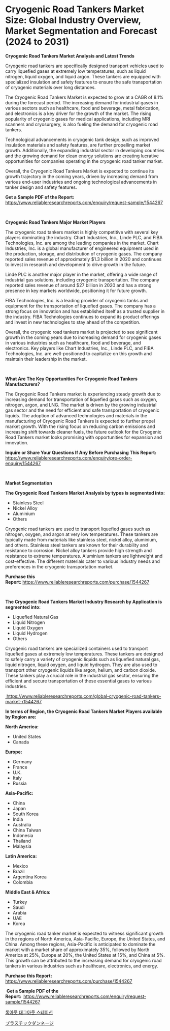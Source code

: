 <p><h1>Cryogenic Road Tankers Market Size: Global Industry Overview, Market Segmentation and Forecast (2024 to 2031)</h1></p><p><strong>Cryogenic Road Tankers Market Analysis and Latest Trends</strong></p>
<p><p>Cryogenic road tankers are specifically designed transport vehicles used to carry liquefied gases at extremely low temperatures, such as liquid nitrogen, liquid oxygen, and liquid argon. These tankers are equipped with specialized insulation and safety features to ensure the safe transportation of cryogenic materials over long distances.</p><p>The Cryogenic Road Tankers Market is expected to grow at a CAGR of 8.1% during the forecast period. The increasing demand for industrial gases in various sectors such as healthcare, food and beverage, metal fabrication, and electronics is a key driver for the growth of the market. The rising popularity of cryogenic gases for medical applications, including MRI scanners and cryosurgery, is also fueling the demand for cryogenic road tankers.</p><p>Technological advancements in cryogenic tank design, such as improved insulation materials and safety features, are further propelling market growth. Additionally, the expanding industrial sector in developing countries and the growing demand for clean energy solutions are creating lucrative opportunities for companies operating in the cryogenic road tanker market.</p><p>Overall, the Cryogenic Road Tankers Market is expected to continue its growth trajectory in the coming years, driven by increasing demand from various end-user industries and ongoing technological advancements in tanker design and safety features.</p></p>
<p><strong>Get a Sample PDF of the Report:&nbsp;</strong> <a href="https://www.reliableresearchreports.com/enquiry/request-sample/1544267">https://www.reliableresearchreports.com/enquiry/request-sample/1544267</a></p>
<p>&nbsp;</p>
<p><strong>Cryogenic Road Tankers Major Market Players</strong></p>
<p><p>The cryogenic road tankers market is highly competitive with several key players dominating the industry. Chart Industries, Inc., Linde PLC, and FIBA Technologies, Inc. are among the leading companies in the market. Chart Industries, Inc. is a global manufacturer of engineered equipment used in the production, storage, and distribution of cryogenic gases. The company reported sales revenue of approximately $1.3 billion in 2020 and continues to invest in research and development to drive growth in the future.</p><p>Linde PLC is another major player in the market, offering a wide range of industrial gas solutions, including cryogenic transportation. The company reported sales revenue of around $27 billion in 2020 and has a strong presence in key markets worldwide, positioning it for future growth.</p><p>FIBA Technologies, Inc. is a leading provider of cryogenic tanks and equipment for the transportation of liquefied gases. The company has a strong focus on innovation and has established itself as a trusted supplier in the industry. FIBA Technologies continues to expand its product offerings and invest in new technologies to stay ahead of the competition.</p><p>Overall, the cryogenic road tankers market is projected to see significant growth in the coming years due to increasing demand for cryogenic gases in various industries such as healthcare, food and beverage, and electronics. Key players like Chart Industries, Inc., Linde PLC, and FIBA Technologies, Inc. are well-positioned to capitalize on this growth and maintain their leadership in the market.</p></p>
<p>&nbsp;</p>
<p><strong>What Are The Key Opportunities For Cryogenic Road Tankers Manufacturers?</strong></p>
<p><p>The Cryogenic Road Tankers market is experiencing steady growth due to increasing demand for transportation of liquefied gases such as oxygen, nitrogen, argon, and LNG. The market is driven by the growing industrial gas sector and the need for efficient and safe transportation of cryogenic liquids. The adoption of advanced technologies and materials in the manufacturing of Cryogenic Road Tankers is expected to further propel market growth. With the rising focus on reducing carbon emissions and increasing shift towards cleaner fuels, the future outlook for the Cryogenic Road Tankers market looks promising with opportunities for expansion and innovation.</p></p>
<p><strong>Inquire or Share Your Questions If Any Before Purchasing This Report:</strong> <a href="https://www.reliableresearchreports.com/enquiry/pre-order-enquiry/1544267">https://www.reliableresearchreports.com/enquiry/pre-order-enquiry/1544267</a></p>
<p>&nbsp;</p>
<p><strong>Market Segmentation</strong></p>
<p><strong>The Cryogenic Road Tankers Market Analysis by types is segmented into:</strong></p>
<p><ul><li>Stainless Steel</li><li>Nickel Alloy</li><li>Aluminium</li><li>Others</li></ul></p>
<p><p>Cryogenic road tankers are used to transport liquefied gases such as nitrogen, oxygen, and argon at very low temperatures. These tankers are typically made from materials like stainless steel, nickel alloy, aluminium, and others. Stainless steel tankers are known for their durability and resistance to corrosion. Nickel alloy tankers provide high strength and resistance to extreme temperatures. Aluminium tankers are lightweight and cost-effective. The different materials cater to various industry needs and preferences in the cryogenic transportation market.</p></p>
<p><strong>Purchase this Report:&nbsp;</strong><a href="https://www.reliableresearchreports.com/purchase/1544267">https://www.reliableresearchreports.com/purchase/1544267</a></p>
<p>&nbsp;</p>
<p><strong>The Cryogenic Road Tankers Market Industry Research by Application is segmented into:</strong></p>
<p><ul><li>Liquefied Natural Gas</li><li>Liquid Nitrogen</li><li>Liquid Oxygen</li><li>Liquid Hydrogen</li><li>Others</li></ul></p>
<p><p>Cryogenic road tankers are specialized containers used to transport liquefied gases at extremely low temperatures. These tankers are designed to safely carry a variety of cryogenic liquids such as liquefied natural gas, liquid nitrogen, liquid oxygen, and liquid hydrogen. They are also used to transport other cryogenic liquids like argon, helium, and carbon dioxide. These tankers play a crucial role in the industrial gas sector, ensuring the efficient and secure transportation of these essential gases to various industries.</p></p>
<p><a href="https://www.reliableresearchreports.com/global-cryogenic-road-tankers-market-r1544267">&nbsp;https://www.reliableresearchreports.com/global-cryogenic-road-tankers-market-r1544267</a></p>
<p><strong>In terms of Region, the Cryogenic Road Tankers Market Players available by Region are:</strong></p>
<p>
    <p> <strong> North America: </strong>
        <ul>
            <li>United States</li>
            <li>Canada</li>
        </ul>
        </p> 
    <p> <strong> Europe: </strong>
        <ul>
            <li>Germany</li>
            <li>France</li>
            <li>U.K.</li>
            <li>Italy</li>
            <li>Russia</li>
        </ul>
        </p> 
    <p> <strong> Asia-Pacific: </strong>
        <ul>
            <li>China</li>
            <li>Japan</li>
            <li>South Korea</li>
            <li>India</li>
            <li>Australia</li>
            <li>China Taiwan</li>
            <li>Indonesia</li>
            <li>Thailand</li>
            <li>Malaysia</li>
        </ul>
        </p> 
    <p> <strong> Latin America: </strong>
        <ul>
            <li>Mexico</li>
            <li>Brazil</li>
            <li>Argentina Korea</li>
            <li>Colombia</li>
        </ul>
        </p> 
    <p> <strong> Middle East & Africa: </strong>
        <ul>
            <li>Turkey</li>
            <li>Saudi</li>
            <li>Arabia</li>
            <li>UAE</li>
            <li>Korea</li>
        </ul>
    </p>
    </p>
<p><p>The cryogenic road tanker market is expected to witness significant growth in the regions of North America, Asia-Pacific, Europe, the United States, and China. Among these regions, Asia-Pacific is anticipated to dominate the market with a market share of approximately 35%, followed by North America at 25%, Europe at 20%, the United States at 15%, and China at 5%. This growth can be attributed to the increasing demand for cryogenic road tankers in various industries such as healthcare, electronics, and energy.</p></p>
<p><strong>Purchase this Report: </strong><a href="https://www.reliableresearchreports.com/purchase/1544267">https://www.reliableresearchreports.com/purchase/1544267</a></p>
<p>&nbsp;<strong>Get a Sample PDF of the Report:&nbsp;&nbsp;</strong><a href="https://www.reliableresearchreports.com/enquiry/request-sample/1544267">https://www.reliableresearchreports.com/enquiry/request-sample/1544267</a></p>
<p><strong></strong></p>
<p><p><a href="https://github.com/lzrvbyqzftro57/Market-Research-Report-List-1/blob/main/405283825754.md">록아웃 태그아웃 스테이션</a></p><p><a href="https://github.com/oqxogxyvqe90775/Market-Research-Report-List-1/blob/main/306724528378.md">プラスチックダンネージ</a></p></p>
